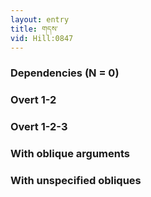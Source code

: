 ```yaml
---
layout: entry
title: གདས་
vid: Hill:0847
---
```

### Dependencies (N = 0)


### Overt 1-2


### Overt 1-2-3


### With oblique arguments


### With unspecified obliques
